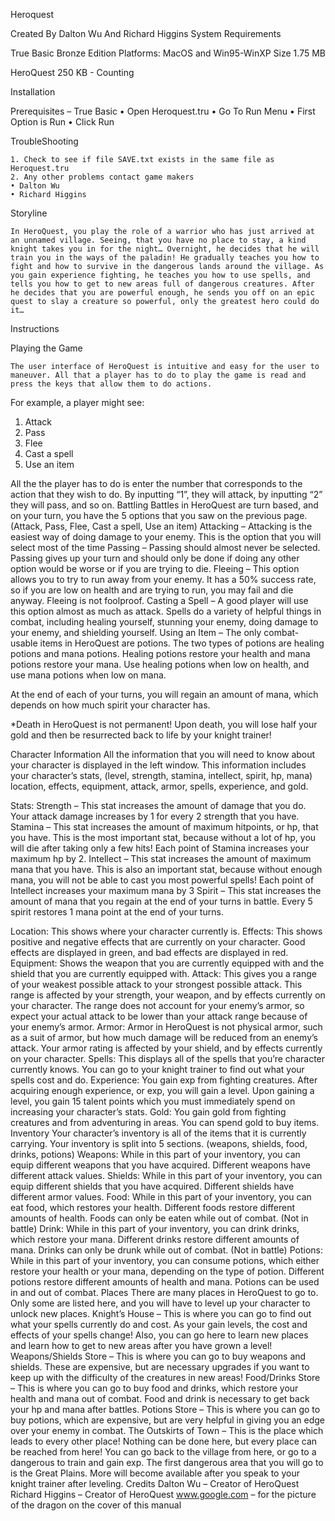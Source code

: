 Heroquest





Created By Dalton Wu 
And 
Richard Higgins
System Requirements

True Basic Bronze Edition
Platforms: MacOS and Win95-WinXP
Size 1.75 MB

HeroQuest
250 KB - Counting




Installation

Prerequisites – True Basic
    • Open Heroquest.tru
    • Go To Run Menu
    • First Option is Run
    • Click Run




TroubleShooting


    1. Check to see if file SAVE.txt exists in the same file as Heroquest.tru
    2. Any other problems contact game makers
    • Dalton Wu
    • Richard Higgins
Storyline


	In HeroQuest, you play the role of a warrior who has just arrived at an unnamed village. Seeing, that you have no place to stay, a kind knight takes you in for the night… Overnight, he decides that he will train you in the ways of the paladin! He gradually teaches you how to fight and how to survive in the dangerous lands around the village. As you gain experience fighting, he teaches you how to use spells, and tells you how to get to new areas full of dangerous creatures. After he decides that you are powerful enough, he sends you off on an epic quest to slay a creature so powerful, only the greatest hero could do it…
Instructions


Playing the Game

	The user interface of HeroQuest is intuitive and easy for the user to maneuver. All that a player has to do to play the game is read and press the keys that allow them to do actions.
For example, a player might see:
1. Attack
2. Pass
3. Flee
4. Cast a spell
5. Use an item

All the the player has to do is enter the number that corresponds to the action that they wish to do. By inputting “1”, they will attack, by inputting “2” they will pass, and so on.
Battling
	Battles in HeroQuest are turn based, and on your turn, you have the 5 options that you saw on the previous page. (Attack, Pass, Flee, Cast a spell, Use an item)
Attacking – Attacking is the easiest way of doing damage to your enemy. This is the option that you will select most of the time
Passing – Passing should almost never be selected. Passing gives up your turn and should only be done if doing any other option would be worse or if you are trying to die.
Fleeing – This option allows you to try to run away from your enemy. It has a 50% success rate, so if you are low on health and are trying to run, you may fail and die anyway. Fleeing is not foolproof.
Casting a Spell – A good player will use this option almost as much as attack. Spells do a variety of helpful things in combat, including healing yourself, stunning your enemy, doing damage to your enemy, and shielding yourself.
Using an Item – The only combat-usable items in HeroQuest are potions. The two types of potions are healing potions and mana potions. Healing potions restore your health and mana potions restore your mana. Use healing potions when low on health, and use mana potions when low on mana.

At the end of each of your turns, you will regain an amount of mana, which depends on how much spirit your character has.

*Death in HeroQuest is not permanent! Upon death, you will lose half your gold and then be resurrected back to life by your knight trainer!

Character Information
	All the information that you will need to know about your character is displayed in the left window. This information includes your character’s stats, (level, strength, stamina, intellect, spirit, hp, mana) location, effects, equipment, attack, armor, spells, experience, and gold.

Stats:
Strength – This stat increases the amount of damage that you do. Your attack damage increases by 1 for every 2 strength that you have.
Stamina – This stat increases the amount of maximum hitpoints, or hp, that you have. This is the most important stat, because without a lot of hp, you will die after taking only a few hits! Each point of Stamina increases your maximum hp by 2.
Intellect – This stat increases the amount of maximum mana that you have. This is also an important stat, because without enough mana, you will not be able to cast you most powerful spells! Each point of Intellect increases your maximum mana by 3
Spirit – This stat increases the amount of mana that you regain at the end of your turns in battle. Every 5 spirit restores 1 mana point at the end of your turns.

Location: This shows where your character currently is.
Effects: This shows positive and negative effects that are currently on your character. Good effects are displayed in green, and bad effects are displayed in red.
Equipment: Shows the weapon that you are currently equipped with and the shield that you are currently equipped with.
Attack: This gives you a range of your weakest possible attack to your strongest possible attack. This range is affected by your strength, your weapon, and by effects currently on your character. The range does not account for your enemy’s armor, so expect your actual attack to be lower than your attack range because of your enemy’s armor.
Armor: Armor in HeroQuest is not physical armor, such as a suit of armor, but how much damage will be reduced from an enemy’s attack. Your armor rating is affected by your shield, and by effects currently on your character.
Spells: This displays all of the spells that you’re character currently knows. You can go to your knight trainer to find out what your spells cost and do.
Experience: You gain exp from fighting creatures. After acquiring enough experience, or exp, you will gain a level. Upon gaining a level, you gain 15 talent points which you must immediately spend on increasing your character’s stats.
Gold: You gain gold from fighting creatures and from adventuring in areas. You can spend gold to buy items.
Inventory
	Your character’s inventory is all of the items that it is currently carrying. Your inventory is split into 5 sections. (weapons, shields, food, drinks, potions)
Weapons: While in this part of your inventory, you can equip different weapons that you have acquired. Different weapons have different attack values.
Shields: While in this part of your inventory, you can equip different shields that you have acquired. Different shields have different armor values.
Food: While in this part of your inventory, you can eat food, which restores your health. Different foods restore different amounts of health. Foods can only be eaten while out of combat. (Not in battle)
Drink: While in this part of your inventory, you can drink drinks, which restore your mana. Different drinks restore different amounts of mana. Drinks can only be drunk while out of combat. (Not in battle)
Potions: While in this part of your inventory, you can consume potions, which either restore your health or your mana, depending on the type of potion. Different potions restore different amounts of health and mana. Potions can be used in and out of combat.
Places
	There are many places in HeroQuest to go to. Only some are listed here, and you will have to level up your character to unlock new places.
Knight’s House – This is where you can go to find out what your spells currently do and cost. As your gain levels, the cost and effects of your spells change! Also, you can go here to learn new places and learn how to get to new areas after you have grown a level!
Weapons/Shields Store – This is where you can go to buy weapons and shields. These are expensive, but are necessary upgrades if you want to keep up with the difficulty of the creatures in new areas!
Food/Drinks Store – This is where you can go to buy food and drinks, which restore your health and mana out of combat. Food and drink is necessary to get back your hp and mana after battles.
Potions Store – This is where you can go to buy potions, which are expensive, but are very helpful in giving you an edge over your enemy in combat.
The Outskirts of Town – This is the place which leads to every other place! Nothing can be done here, but every place can be reached from here! You can go back to the village from here, or go to a dangerous to train and gain exp. The first dangerous area that you will go to is the Great Plains. More will become available after you speak to your knight trainer after leveling.
Credits
Dalton Wu – Creator of HeroQuest
Richard Higgins – Creator of HeroQuest
www.google.com – for the picture of the dragon on the cover of this manual
